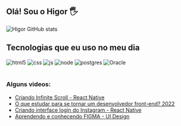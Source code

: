 ## Olá! Sou o Higor 🖐️



![Higor GitHub stats](https://github-readme-stats.vercel.app/api?username=higorsantosti&show_icons=true&theme=dracula&count_private=true)

## Tecnologias que eu uso no meu dia

<div style="display: inline_block">
  <img align="center" alt="html5" src="https://img.shields.io/badge/HTML5-E34F26?style=for-the-badge&logo=html5&logoColor=white" />
  <img align="center" alt="css" src="https://img.shields.io/badge/CSS3-1572B6?style=for-the-badge&logo=css3&logoColor=white" />
  <img align="center" alt="js" src="https://img.shields.io/badge/JavaScript-F7DF1E?style=for-the-badge&logo=javascript&logoColor=black" />
  <img align="center" alt="node" src=https://img.shields.io/badge/Node.js-43853D?style=for-the-badge&logo=node.js&logoColor=white />
  <img align="center" alt="postgres" src=https://img.shields.io/badge/PostgreSQL-316192?style=for-the-badge&logo=postgresql&logoColor=white />
  <img align="center" alt="Oracle" src=https://img.shields.io/badge/Oracle-F80000?style=for-the-badge&logo=Oracle&logoColor=white />
</div><br/>


### Alguns videos:
- [Criando Infinite Scroll - React Native](https://youtu.be/TjkFGrjkXfc)<br/>
- [O que estudar para se tornar um desenvolvedor front-end? 2022](https://youtu.be/Ab-kGzlCCWI)<br/>
- [Criando interface login do Instagram - React Native](https://youtu.be/pSV9Wh_p2Cg)<br/>
- [Aprendendo e conhecendo FIGMA - UI Design](https://youtu.be/KRCfX25yFf4)<br/>

